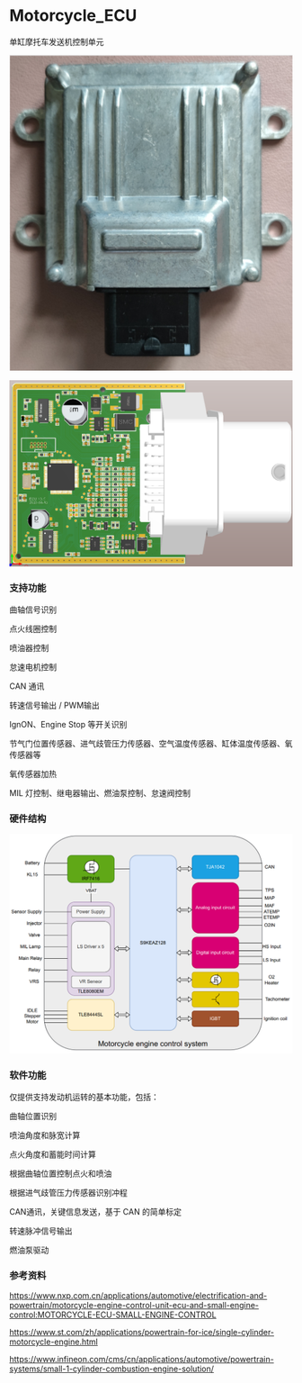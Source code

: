 # Motorcycle_ECU

单缸摩托车发送机控制单元

<img src='Document\Image\ECU01.png'></img>

<img src='Document\Image\PCBA01.png'></img>



### 支持功能

曲轴信号识别

点火线圈控制

喷油器控制

怠速电机控制

CAN 通讯

转速信号输出 / PWM输出

IgnON、Engine Stop 等开关识别

节气门位置传感器、进气歧管压力传感器、空气温度传感器、缸体温度传感器、氧传感器等

氧传感器加热

MIL 灯控制、继电器输出、燃油泵控制、怠速阀控制



### 硬件结构

<img src='Document\Image\硬件框图01.png'> </img>



### 软件功能

仅提供支持发动机运转的基本功能，包括：

曲轴位置识别

喷油角度和脉宽计算

点火角度和蓄能时间计算

根据曲轴位置控制点火和喷油

根据进气歧管压力传感器识别冲程

CAN通讯，关键信息发送，基于 CAN 的简单标定

转速脉冲信号输出

燃油泵驱动





### 参考资料

https://www.nxp.com.cn/applications/automotive/electrification-and-powertrain/motorcycle-engine-control-unit-ecu-and-small-engine-control:MOTORCYCLE-ECU-SMALL-ENGINE-CONTROL

https://www.st.com/zh/applications/powertrain-for-ice/single-cylinder-motorcycle-engine.html

https://www.infineon.com/cms/cn/applications/automotive/powertrain-systems/small-1-cylinder-combustion-engine-solution/

